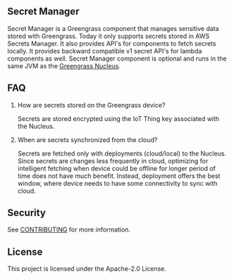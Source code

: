 ## Secret Manager

Secret Manager is a Greengrass component that manages sensitive data stored with Greengrass. Today it only
 supports secrets stored in AWS Secrets Manager. It also provides API's for components to fetch secrets
 locally. It provides backward compatible v1 secret API's for lambda components as well. Secret Manager
 component is optional and runs in the same JVM as the [Greengrass Nucleus](https://github.com/aws/aws-greengrass-nucleus).

 ## FAQ

 1. How are secrets stored on the Greengrass device?

    Secrets are stored encrypted using the IoT Thing
    key associated with the Nucleus.

 2. When are secrets synchronized from the cloud?

    Secrets are fetched only with deployments (cloud/local) to the Nucleus. Since secrets are changes less
    frequently in cloud, optimizing for intelligent fetching when device could be offline for longer period
    of time does not have much benefit. Instead, deployment offers the best window, where device needs to
    have some connectivity to sync with cloud.

## Security

See [CONTRIBUTING](CONTRIBUTING.md#security-issue-notifications) for more information.

## License

This project is licensed under the Apache-2.0 License.

